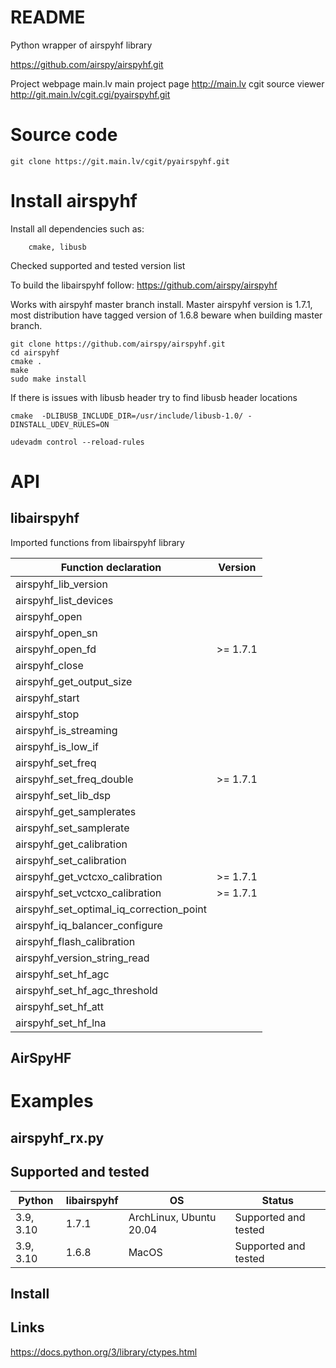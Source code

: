 # README

Python wrapper of airspyhf library

https://github.com/airspy/airspyhf.git

Project webpage main.lv
main project page http://main.lv
cgit source viewer http://git.main.lv/cgit.cgi/pyairspyhf.git


# Source code

```
git clone https://git.main.lv/cgit/pyairspyhf.git
```

# Install airspyhf

Install all dependencies such as:
```
    cmake, libusb
```

Checked supported and tested version list

To build the libairspyhf follow: https://github.com/airspy/airspyhf

Works with airspyhf master branch install. Master airspyhf version is 1.7.1,
most distribution have tagged version of 1.6.8 beware when building master branch.
```
git clone https://github.com/airspy/airspyhf.git
cd airspyhf
cmake .
make
sudo make install
```

If there is issues with libusb header try to find libusb header locations
```
cmake  -DLIBUSB_INCLUDE_DIR=/usr/include/libusb-1.0/ -DINSTALL_UDEV_RULES=ON
```

```commandline
udevadm control --reload-rules
```

# API
## libairspyhf

Imported functions from libairspyhf library

| Function declaration | Version |
| --- | --- | 
| airspyhf_lib_version | |
| airspyhf_list_devices | |
| airspyhf_open | |
| airspyhf_open_sn | |
| airspyhf_open_fd | >= 1.7.1 |
| airspyhf_close | |
| airspyhf_get_output_size | |
| airspyhf_start | |
| airspyhf_stop | |
| airspyhf_is_streaming | |
| airspyhf_is_low_if | |
| airspyhf_set_freq | | 
| airspyhf_set_freq_double | >= 1.7.1 |
| airspyhf_set_lib_dsp | |
| airspyhf_get_samplerates | |
| airspyhf_set_samplerate | |
| airspyhf_get_calibration | |
| airspyhf_set_calibration | |
| airspyhf_get_vctcxo_calibration | >= 1.7.1 |
| airspyhf_set_vctcxo_calibration | >= 1.7.1 |
| airspyhf_set_optimal_iq_correction_point | |
| airspyhf_iq_balancer_configure | |
| airspyhf_flash_calibration | |
| airspyhf_version_string_read | |
| airspyhf_set_hf_agc | |
| airspyhf_set_hf_agc_threshold | |
| airspyhf_set_hf_att | |
| airspyhf_set_hf_lna | |

## AirSpyHF

# Examples

## airspyhf_rx.py

## Supported and tested

| Python | libairspyhf | OS | Status |
| --- |--- | --- | --- | 
| 3.9, 3.10 | 1.7.1 | ArchLinux, Ubuntu 20.04 | Supported and tested |
| 3.9, 3.10 | 1.6.8 | MacOS | Supported and tested |

## Install



## Links

https://docs.python.org/3/library/ctypes.html